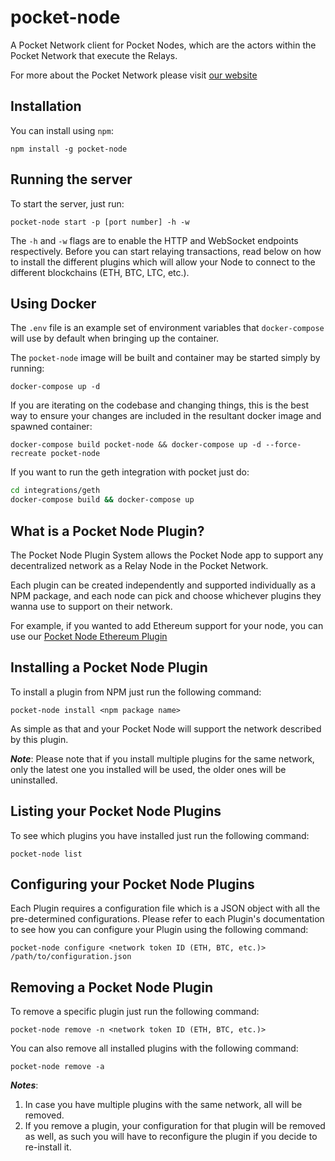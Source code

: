 # pocket-node
A Pocket Network client for Pocket Nodes, which are the actors within the Pocket Network that execute the Relays.

For more about the Pocket Network please visit [our website](https://pokt.network)

## Installation
You can install using `npm`:

`npm install -g pocket-node`

## Running the server
To start the server, just run:

`pocket-node start -p [port number] -h -w`

The `-h` and `-w` flags are to enable the HTTP and WebSocket endpoints respectively. Before you can start relaying transactions, read below on how to install the different plugins which will allow your Node to connect to the different blockchains (ETH, BTC, LTC, etc.).

## Using Docker

The `.env` file is an example set of environment variables that `docker-compose` will use by default when bringing up the container.

The `pocket-node` image will be built and container may be started simply by running:

    docker-compose up -d

If you are iterating on the codebase and changing things, this is the best way to ensure your changes are included in the resultant docker image and spawned container:

    docker-compose build pocket-node && docker-compose up -d --force-recreate pocket-node

If you want to run the geth integration with pocket just do:

```bash
cd integrations/geth
docker-compose build && docker-compose up
```

## What is a Pocket Node Plugin?
The Pocket Node Plugin System allows the Pocket Node app to support any decentralized network as a Relay Node in the Pocket Network.

Each plugin can be created independently and supported individually as a NPM package, and each node can pick and choose whichever plugins they wanna use to support on their network.

For example, if you wanted to add Ethereum support for your node, you can use our [Pocket Node Ethereum Plugin](https://github.com/pokt-network/pnp-eth)

## Installing a Pocket Node Plugin
To install a plugin from NPM just run the following command:

`pocket-node install <npm package name>`

As simple as that and your Pocket Node will support the network described by this plugin.

***Note***: Please note that if you install multiple plugins for the same network, only the latest one you installed will be used, the older ones will be uninstalled.

## Listing your Pocket Node Plugins
To see which plugins you have installed just run the following command:

`pocket-node list`

## Configuring your Pocket Node Plugins
Each Plugin requires a configuration file which is a JSON object with all the pre-determined configurations. Please refer to each Plugin's documentation to see how you can configure your Plugin using the following command:

`pocket-node configure <network token ID (ETH, BTC, etc.)> /path/to/configuration.json`

## Removing a Pocket Node Plugin
To remove a specific plugin just run the following command:

`pocket-node remove -n <network token ID (ETH, BTC, etc.)>`

You can also remove all installed plugins with the following command:

`pocket-node remove -a`

***Notes***:

1. In case you have multiple plugins with the same network, all will be removed.
2. If you remove a plugin, your configuration for that plugin will be removed as well, as such you will have to reconfigure the plugin if you decide to re-install it.
